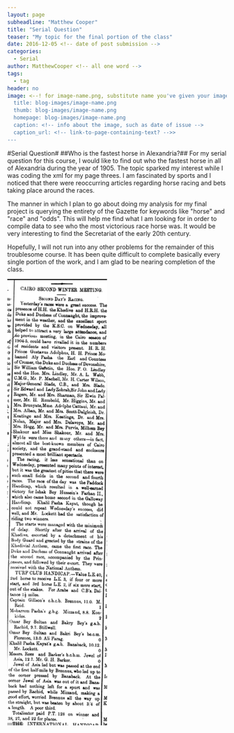 ```yaml
---
layout: page
subheadline: "Matthew Cooper"
title: "Serial Question"
teaser: "My topic for the final portion of the class"
date: 2016-12-05 <!-- date of post submission -->
categories:
  - Serial
author: MatthewCooper <!-- all one word -->
tags:
  - tag
header: no
image: <--! for image-name.png, substitute name you've given your image file -->
  title: blog-images/image-name.png
  thumb: blog-images/image-name.png
  homepage: blog-images/image-name.png
  caption: <!-- info about the image, such as date of issue -->
  caption_url: <!-- link-to-page-containing-text? -->>
---
```

#Serial Question#
##Who is the fastest horse in Alexandria?##
For my serial question for this course, I would like to find out who the fastest horse in all of Alexandria during the year of 1905. The topic sparked my interest while I was coding the xml for my page threes. I am fascinated by sports and I noticed that there were reoccurring articles regarding horse racing and bets taking place around the races.

The manner in which I plan to go about doing my analysis for my final project is querying the entirety of the Gazette for keywords like "horse" and "race" and "odds". This will help me find what I am looking for in order to compile data to see who the most victorious race horse was. It would be very interesting to find the Secretariat of the early 20th century.

Hopefully, I will not run into any other problems for the remainder of this troublesome course. It has been quite difficult to complete basically every single portion of the work, and I am glad to be nearing completion of the class.


![races](races.png)
